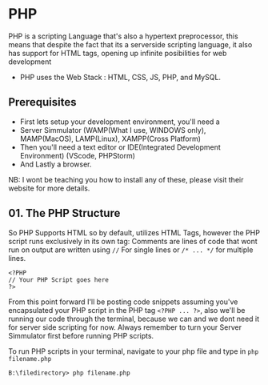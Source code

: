 # PHP
PHP is a scripting Language that's also a hypertext preprocessor, this means that despite the fact that its a serverside scripting language, it also has support for HTML tags, opening up infinite posibilities for web development
- PHP uses the Web Stack : HTML, CSS, JS, PHP, and MySQL.

## Prerequisites
- First lets setup your development environment, you'll need a
- Server Simmulator (WAMP(What I use, WINDOWS only), MAMP(MacOS), LAMP(Linux), XAMPP(Cross Platform)
- Then you'll need a text editor or IDE(Integrated Development Environment) (VScode, PHPStorm)
- And Lastly a browser.

NB: I wont be teaching you how to install any of these, please visit their website for more details.

## 01. The PHP Structure
So PHP Supports HTML so by default, utilizes HTML Tags, however the PHP script runs exclusively in its own tag:
Comments are lines of code that wont run on output are written using `//` For single lines or `/* ... */` for multiple lines.
```
<?PHP
// Your PHP Script goes here
?>
```
From this point forward I'll be posting code snippets assuming you've encapsulated your PHP script in the PHP tag `<?PHP ... ?>`, also we'll be running our code through the terminal, because we can and we dont need it for server side scripting for now. Always remember to turn your Server Simmulator first before running PHP scripts.

To run PHP scripts in your terminal, navigate to your php file and type in `php filename.php`
```
B:\filedirectory> php filename.php
```
